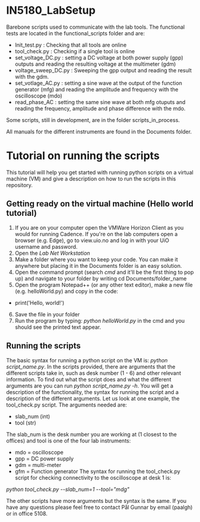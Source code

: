 # IN5180_LabSetup
Barebone scripts used to communicate with the lab tools. The functional tests are located in the functional_scripts folder and are:
- Init_test.py : Checking that all tools are online
- tool_check.py : Checking if a single tool is online
- set_voltage_DC.py : setting a DC voltage at both power supply (gpp) outputs and reading the resulting voltage at the multimeter (gdm)
- voltage_sweep_DC.py : Sweeping the gpp output and reading the result with the gdm.
- set_votlage_AC.py : setting a sine wave at the output of the function generator (mfg) and reading the amplitude and frequency with the oscilloscope (mdo)
- read_phase_AC : setting the same sine wave at both mfg otuputs and reading the frequency, amplitude and phase difference with the mdo.

Some scripts, still in development, are in the folder scripts_in_process.

All manuals for the different instruments are found in the Documents folder.

# Tutorial on running the scripts

This tutorial will help you get started with running python scripts on a virtual machine (VM) and give a description on how to run the scripts in this repository. 

## Getting ready on the virtual machine (Hello world tutorial)

1. If you are on your computer open the VMWare Horizon Client as you would for running Cadence. If you're on the lab computers open a browser (e.g. Edge), go to view.uio.no and log in with your UiO username and password. 
2. Open the *Lab Net Workstation*
3. Make a folder where you want to keep your code. You can make it anywhere but placing it in the Documents folder is an easy solution. 
4. Open the command prompt (search *cmd* and it'll be the first thing to pop up) and navigate to your folder by writing cd Documents/folder_name
5. Open the program Notepad++ (or any other text editor), make a new file (e.g. helloWorld.py) and copy in the code:
* print('Hello, world!')
6. Save the file in your folder
7. Run the program by typing: *python helloWorld.py* in the cmd and you should see the printed text appear.

## Running the scripts

The basic syntax for running a python script on the VM is: *python script_name.py*. In the scripts provided, there are arguments that the different scripts take in, such as desk number (1 - 6) and other relevant information. To find out what the script does and what the different arguments are you can run *python script_name.py -h*. You will get a description of the functionality, the syntax for running the script and a description of the different arguments. Let us look at one example, the tool_check.py script. The arguments needed are:
* slab_num (int)
* tool (str)
  
The slab_num is the desk number you are working at (1 closest to the offices) and tool is one of the four lab instruments:

* mdo = oscilloscope
* gpp = DC power supply
* gdm = multi-meter
* gfm = Function generator
The syntax for running the tool_check.py script for checking connectivity to the oscilloscope at desk 1 is:

*python tool_check.py --slab_num=1 --tool="mdg"*

The other scripts have more arguments but the syntax is the same. If you have any questions please feel free to contact Pål Gunnar by email (paalgh) or in office 5108.
